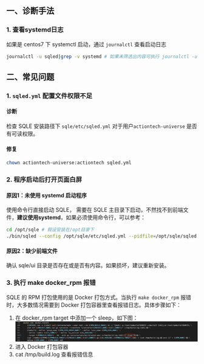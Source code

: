 ## 一、诊断手法
### 1. 查看systemd日志
如果是 centos7 下 systemctl 启动，通过 `journalctl` 查看启动日志
```bash
journalctl -u sqled|grep -v systemd # 如果未筛选出内容可执行 journalctl -u sqled 查看全部内容
```
## 二、常见问题
### 1. `sqled.yml` 配置文件权限不足
#### 诊断
检查 SQLE 安装路径下 `sqle/etc/sqled.yml` 对于用户`actiontech-universe` 是否有可读权限。
#### 修复
```bash
chown actiontech-universe:actiontech sqled.yml
```

### 2. 程序启动后打开页面白屏
#### 原因1：未使用 systemd 启动程序
使用命令行直接启动 SQLE， 需要在 SQLE 主目录下启动，不然找不到前端文件，**建议使用systemd**，如果必须使用命令行，可以参考：
```bash
cd /opt/sqle # 假设安装在/opt目录下
./bin/sqled --config /opt/sqle/etc/sqled.yml --pidfile=/opt/sqle/sqled.pid
```
#### 原因2：缺少前端文件
确认 sqle/ui 目录是否存在或是否有内容。如果损坏，建议重新安装。

### 3. 执行 make docker_rpm 报错

SQLE 的 RPM 打包使用的是 Docker 打包方式。当执行 `make docker_rpm` 报错时，大多数情况需要到 Docker 打包容器里查看报错日志。具体步骤如下：
1. 在 docker_rpm target 中添加一个 sleep，如下图：
![add sleep to docker_rpm](./pictures/add_sleep_to_docker_rpm.png)
2. 进入 Docker 打包容器
3. cat /tmp/build.log 查看报错信息
